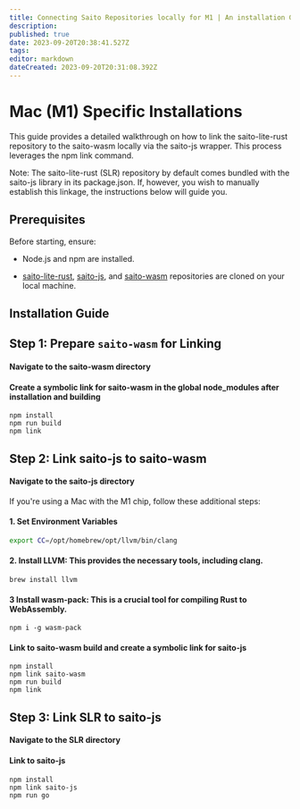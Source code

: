```yaml
---
title: Connecting Saito Repositories locally for M1 | An installation Guide
description: 
published: true
date: 2023-09-20T20:38:41.527Z
tags: 
editor: markdown
dateCreated: 2023-09-20T20:31:08.392Z
---
```



# Mac (M1) Specific Installations
This guide provides a detailed walkthrough on how to link the saito-lite-rust repository to the saito-wasm locally via the saito-js wrapper. This process leverages the npm link command.

Note: The saito-lite-rust (SLR) repository by default comes bundled with the saito-js library in its package.json. If, however, you wish to manually establish this linkage, the instructions below will guide you.

## Prerequisites

Before starting, ensure:

- Node.js and npm are installed.

- [saito-lite-rust](https://github.com/SaitoTech/saito-lite-rust), [saito-js](https://github.com/SaitoTech/saito-rust-workspace), and [saito-wasm](https://github.com/SaitoTech/saito-rust-workspace) repositories are cloned on your local machine.




## Installation Guide

## Step 1: Prepare `saito-wasm` for Linking

#### Navigate to the saito-wasm directory

#### Create a symbolic link for saito-wasm in the global node_modules after installation and building
```
npm install
npm run build
npm link 
```

## Step 2: Link saito-js to saito-wasm

#### Navigate to the saito-js directory
If you're using a Mac with the M1 chip, follow these additional steps:

#### 1. Set Environment Variables

```bash
export CC=/opt/homebrew/opt/llvm/bin/clang
```
#### 2. Install LLVM: This provides the necessary tools, including clang.

```
brew install llvm
```

#### 3 Install wasm-pack: This is a crucial tool for compiling Rust to WebAssembly.

```
npm i -g wasm-pack
```

#### Link to saito-wasm build and create a symbolic link for saito-js
```
npm install
npm link saito-wasm
npm run build
npm link
```

## Step 3: Link SLR to saito-js

#### Navigate to the SLR directory

#### Link to saito-js
``` 
npm install
npm link saito-js
npm run go
```


